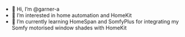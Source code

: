 - 👋 Hi, I’m @garner-a
- 👀 I’m interested in home automation and HomeKit
- 🌱 I’m currently learning HomeSpan and SomfyPlus for integrating my Somfy motorised window shades with HomeKit


